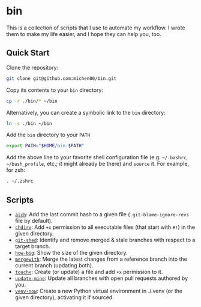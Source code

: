 # bin

This is a collection of scripts that I use to automate my workflow. I wrote them to make my life easier, and I hope they can help you, too.

## Quick Start

Clone the repository:

```bash
git clone git@github.com:michen00/bin.git
```

Copy its contents to your `bin` directory:

```bash
cp -r ./bin/* ~/bin
```

Alternatively, you can create a symbolic link to the `bin` directory:

```bash
ln -s ./bin ~/bin
```

Add the `bin` directory to your `PATH`

```bash
export PATH="$HOME/bin:$PATH"
```

Add the above line to your favorite shell configuration file (e.g. `~/.bashrc`, `~/bash_profile`, etc.; it might already be there) and `source` it. For example, for zsh:

```bash
. ~/.zshrc
```

## Scripts

- [`alch`](alch): Add the last commit hash to a given file (`.git-blame-ignore-revs` file by default).
- [`chdirx`](chdirx): Add `+x` permission to all executable files (that start with `#!`) in the given directory.
- [`git-shed`](git-shed): Identify and remove merged & stale branches with respect to a target branch.
- [`how-big`](how-big): Show the size of the given directory.
- [`mergewith`](mergewith): Merge the latest changes from a reference branch into the current branch (updating both).
- [`touchx`](touchx): Create (or update) a file and add `+x` permission to it.
- [`update-mine`](update-mine): Update all branches with open pull requests authored by you.
- [`venv-now`](venv-now): Create a new Python virtual environment in ./.venv (or the given directory), activating it if sourced.
